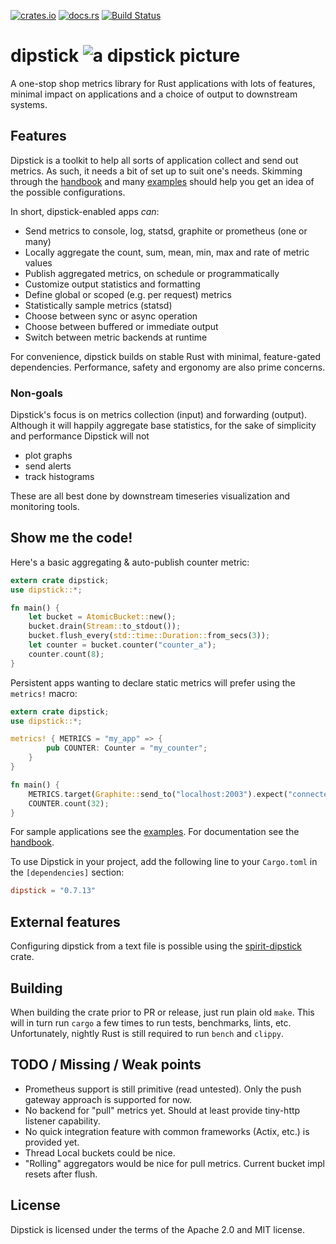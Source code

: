 [![crates.io](https://img.shields.io/crates/v/dipstick.svg)](https://crates.io/crates/dipstick)
[![docs.rs](https://docs.rs/dipstick/badge.svg)](https://docs.rs/dipstick)
[![Build Status](https://travis-ci.org/fralalonde/dipstick.svg?branch=master)](https://travis-ci.org/fralalonde/dipstick)

# dipstick ![a dipstick picture](https://raw.githubusercontent.com/fralalonde/dipstick/master/assets/dipstick_single_ok_horiz_transparent_small.png)
A one-stop shop metrics library for Rust applications with lots of features,  
minimal impact on applications and a choice of output to downstream systems.

## Features
Dipstick is a toolkit to help all sorts of application collect and send out metrics.
As such, it needs a bit of set up to suit one's needs.
Skimming through the [handbook](https://github.com/fralalonde/dipstick/tree/master/HANDBOOK.md)
and many [examples](https://github.com/fralalonde/dipstick/tree/master/examples)
should help you get an idea of the possible configurations.

In short, dipstick-enabled apps _can_:

  - Send metrics to console, log, statsd, graphite or prometheus (one or many)
  - Locally aggregate the count, sum, mean, min, max and rate of metric values
  - Publish aggregated metrics, on schedule or programmatically
  - Customize output statistics and formatting
  - Define global or scoped (e.g. per request) metrics
  - Statistically sample metrics (statsd)
  - Choose between sync or async operation
  - Choose between buffered or immediate output
  - Switch between metric backends at runtime

For convenience, dipstick builds on stable Rust with minimal, feature-gated dependencies.
Performance, safety and ergonomy are also prime concerns.

### Non-goals
Dipstick's focus is on metrics collection (input) and forwarding (output).
Although it will happily aggregate base statistics, for the sake of simplicity and performance Dipstick will not
- plot graphs
- send alerts
- track histograms

These are all best done by downstream timeseries visualization and monitoring tools.

## Show me the code!
Here's a basic aggregating & auto-publish counter metric:

```rust
extern crate dipstick;
use dipstick::*;

fn main() {
    let bucket = AtomicBucket::new();
    bucket.drain(Stream::to_stdout());
    bucket.flush_every(std::time::Duration::from_secs(3));
    let counter = bucket.counter("counter_a");
    counter.count(8);
}
```

Persistent apps wanting to declare static metrics will prefer using the `metrics!` macro:

```rust
extern crate dipstick;
use dipstick::*;

metrics! { METRICS = "my_app" => {
        pub COUNTER: Counter = "my_counter";
    }
}

fn main() {
    METRICS.target(Graphite::send_to("localhost:2003").expect("connected").metrics());
    COUNTER.count(32);
}
```

For sample applications see the [examples](https://github.com/fralalonde/dipstick/tree/master/examples).
For documentation see the [handbook](https://github.com/fralalonde/dipstick/tree/master/HANDBOOK.md).

To use Dipstick in your project, add the following line to your `Cargo.toml`
in the `[dependencies]` section:

```toml
dipstick = "0.7.13"
```

## External features

Configuring dipstick from a text file is possible using 
the [spirit-dipstick](https://crates.io/crates/spirit-dipstick) crate.  

## Building
When building the crate prior to PR or release, just run plain old `make`. 
This will in turn run `cargo` a few times to run tests, benchmarks, lints, etc.
Unfortunately, nightly Rust is still required to run `bench` and `clippy`.    

## TODO / Missing / Weak points
- Prometheus support is still primitive (read untested). Only the push gateway approach is supported for now. 
- No backend for "pull" metrics yet. Should at least provide tiny-http listener capability.  
- No quick integration feature with common frameworks (Actix, etc.) is provided yet.
- Thread Local buckets could be nice.
- "Rolling" aggregators would be nice for pull metrics. Current bucket impl resets after flush.

## License
Dipstick is licensed under the terms of the Apache 2.0 and MIT license.
